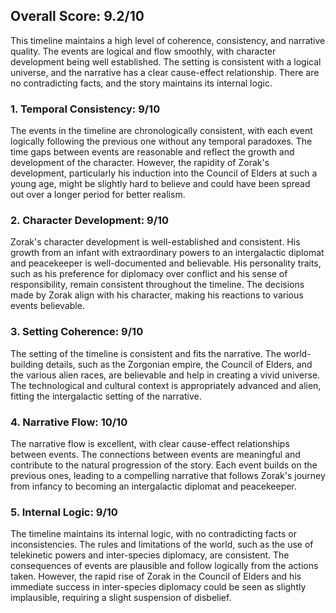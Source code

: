 ## Overall Score: 9.2/10

This timeline maintains a high level of coherence, consistency, and narrative quality. The events are logical and flow smoothly, with character development being well established. The setting is consistent with a logical universe, and the narrative has a clear cause-effect relationship. There are no contradicting facts, and the story maintains its internal logic.

### 1. Temporal Consistency: 9/10

The events in the timeline are chronologically consistent, with each event logically following the previous one without any temporal paradoxes. The time gaps between events are reasonable and reflect the growth and development of the character. However, the rapidity of Zorak's development, particularly his induction into the Council of Elders at such a young age, might be slightly hard to believe and could have been spread out over a longer period for better realism.

### 2. Character Development: 9/10

Zorak's character development is well-established and consistent. His growth from an infant with extraordinary powers to an intergalactic diplomat and peacekeeper is well-documented and believable. His personality traits, such as his preference for diplomacy over conflict and his sense of responsibility, remain consistent throughout the timeline. The decisions made by Zorak align with his character, making his reactions to various events believable.

### 3. Setting Coherence: 9/10

The setting of the timeline is consistent and fits the narrative. The world-building details, such as the Zorgonian empire, the Council of Elders, and the various alien races, are believable and help in creating a vivid universe. The technological and cultural context is appropriately advanced and alien, fitting the intergalactic setting of the narrative.

### 4. Narrative Flow: 10/10

The narrative flow is excellent, with clear cause-effect relationships between events. The connections between events are meaningful and contribute to the natural progression of the story. Each event builds on the previous ones, leading to a compelling narrative that follows Zorak's journey from infancy to becoming an intergalactic diplomat and peacekeeper.

### 5. Internal Logic: 9/10

The timeline maintains its internal logic, with no contradicting facts or inconsistencies. The rules and limitations of the world, such as the use of telekinetic powers and inter-species diplomacy, are consistent. The consequences of events are plausible and follow logically from the actions taken. However, the rapid rise of Zorak in the Council of Elders and his immediate success in inter-species diplomacy could be seen as slightly implausible, requiring a slight suspension of disbelief.